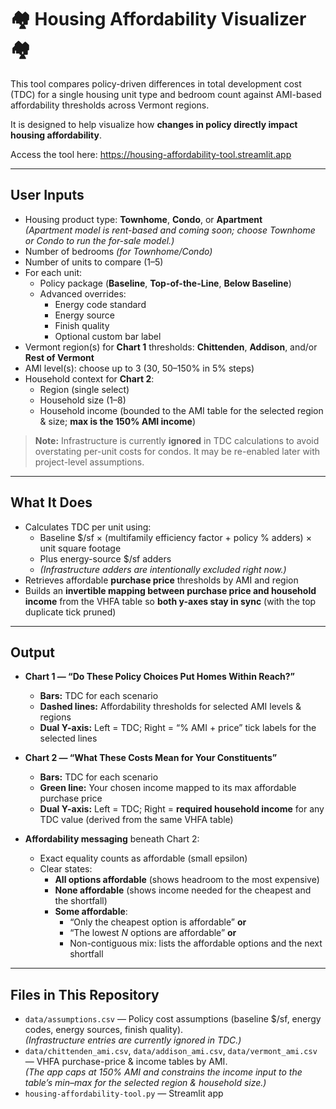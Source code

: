 # 🏘️ Housing Affordability Visualizer 🏘️

This tool compares policy-driven differences in total development cost (TDC) for a single housing unit type and bedroom count against AMI-based affordability thresholds across Vermont regions.

It is designed to help visualize how **changes in policy directly impact housing affordability**.

Access the tool here: https://housing-affordability-tool.streamlit.app

---

## User Inputs
- Housing product type: **Townhome**, **Condo**, or **Apartment**  
  *(Apartment model is rent-based and coming soon; choose Townhome or Condo to run the for-sale model.)*
- Number of bedrooms *(for Townhome/Condo)*
- Number of units to compare (1–5)
- For each unit:
  - Policy package (**Baseline**, **Top-of-the-Line**, **Below Baseline**)
  - Advanced overrides:
    - Energy code standard
    - Energy source
    - Finish quality
    - Optional custom bar label
- Vermont region(s) for **Chart 1** thresholds: **Chittenden**, **Addison**, and/or **Rest of Vermont**
- AMI level(s): choose up to 3 (30, 50–150% in 5% steps)
- Household context for **Chart 2**:
  - Region (single select)
  - Household size (1–8)
  - Household income (bounded to the AMI table for the selected region & size; **max is the 150% AMI income**)

> **Note:** Infrastructure is currently **ignored** in TDC calculations to avoid overstating per-unit costs for condos. It may be re-enabled later with project-level assumptions.

---

## What It Does
- Calculates TDC per unit using:
  - Baseline $/sf × (multifamily efficiency factor + policy % adders) × unit square footage
  - Plus energy-source $/sf adders  
  - *(Infrastructure adders are intentionally excluded right now.)*
- Retrieves affordable **purchase price** thresholds by AMI and region
- Builds an **invertible mapping between purchase price and household income** from the VHFA table so **both y-axes stay in sync** (with the top duplicate tick pruned)

---

## Output
- **Chart 1 — “Do These Policy Choices Put Homes Within Reach?”**  
  - **Bars:** TDC for each scenario  
  - **Dashed lines:** Affordability thresholds for selected AMI levels & regions  
  - **Dual Y-axis:** Left = TDC; Right = “% AMI + price” tick labels for the selected lines
- **Chart 2 — “What These Costs Mean for Your Constituents”**  
  - **Bars:** TDC for each scenario  
  - **Green line:** Your chosen income mapped to its max affordable purchase price  
  - **Dual Y-axis:** Left = TDC; Right = **required household income** for any TDC value (derived from the same VHFA table)

- **Affordability messaging** beneath Chart 2:
  - Exact equality counts as affordable (small epsilon)  
  - Clear states:
    - **All options affordable** (shows headroom to the most expensive)
    - **None affordable** (shows income needed for the cheapest and the shortfall)
    - **Some affordable**:
      - “Only the cheapest option is affordable” **or**
      - “The lowest _N_ options are affordable” **or**
      - Non-contiguous mix: lists the affordable options and the next shortfall

---

## Files in This Repository
- `data/assumptions.csv` — Policy cost assumptions (baseline $/sf, energy codes, energy sources, finish quality).  
  *(Infrastructure entries are currently ignored in TDC.)*
- `data/chittenden_ami.csv`, `data/addison_ami.csv`, `data/vermont_ami.csv` — VHFA purchase-price & income tables by AMI.  
  *(The app caps at 150% AMI and constrains the income input to the table’s min–max for the selected region & household size.)*
- `housing-affordability-tool.py` — Streamlit app
